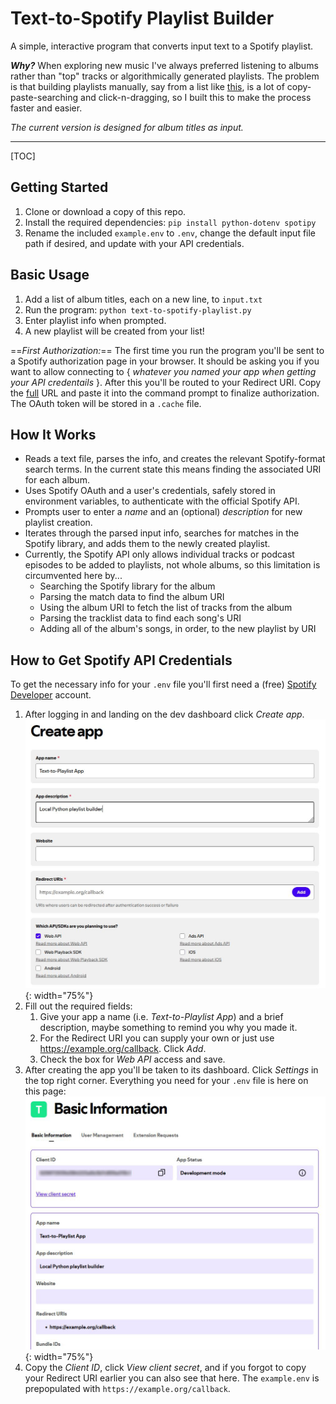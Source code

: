 # Text-to-Spotify Playlist Builder

A simple, interactive program that converts input text to a Spotify playlist.

_**Why?**_ When exploring new music I've always preferred listening to albums rather than "top" tracks or algorithmically generated playlists. The problem is that building playlists manually, say from a list like [this](https://rateyourmusic.com/list/funks/the_wires_100_most_important_records_ever_made/), is a lot of copy-paste-searching and click-n-dragging, so I built this to make the process faster and easier.

_The current version is designed for album titles as input._

---

[TOC]

## Getting Started

1. Clone or download a copy of this repo.
2. Install the required dependencies: `pip install python-dotenv spotipy`
3. Rename the included `example.env` to `.env`, change the default input file path if desired, and update with your API credentials.

## Basic Usage

1. Add a list of album titles, each on a new line, to `input.txt`
2. Run the program: `python text-to-spotify-playlist.py`
3. Enter playlist info when prompted.
4. A new playlist will be created from your list!

==_First Authorization:_== The first time you run the program you'll be sent to a Spotify authorization page in your browser. It should be asking you if you want to allow connecting to { _whatever you named your app when getting your API credentails_ }. After this you'll be routed to your Redirect URI. Copy the <u>full</u> URL and paste it into the command prompt to finalize authorization. The OAuth token will be stored in a `.cache` file.

## How It Works

- Reads a text file, parses the info, and creates the relevant Spotify-format search terms. In the current state this means finding the associated URI for each album.
- Uses Spotify OAuth and a user's credentials, safely stored in environment variables, to authenticate with the official Spotify API.
- Prompts user to enter a _name_ and an (optional) _description_ for new playlist creation.
- Iterates through the parsed input info, searches for matches in the Spotify library, and adds them to the newly created playlist.
- Currently, the Spotify API only allows individual tracks or podcast episodes to be added to playlists, not whole albums, so this limitation is circumvented here by...
  - Searching the Spotify library for the album
  - Parsing the match data to find the album URI
  - Using the album URI to fetch the list of tracks from the album
  - Parsing the tracklist data to find each song's URI
  - Adding all of the album's songs, in order, to the new playlist by URI

## How to Get Spotify API Credentials

To get the necessary info for your `.env` file you'll first need a (free) [Spotify Developer](https://developer.spotify.com/) account.

1. After logging in and landing on the dev dashboard click _Create app_.
   ![Screenshot of the Create app screen from the Spotify Developer website](imgs/createapp.JPG){: width="75%"}
2. Fill out the required fields:
   1. Give your app a name (i.e. _Text-to-Playlist App_) and a brief description, maybe something to remind you why you made it.
   2. For the Redirect URI you can supply your own or just use https://example.org/callback. Click _Add_.
   3. Check the box for _Web API_ access and save.
3. After creating the app you'll be taken to its dashboard. Click _Settings_ in the top right corner. Everything you need for your `.env` file is here on this page:
   ![alt text](imgs/appsettings.JPG){: width="75%"}
4. Copy the _Client ID_, click _View client secret_, and if you forgot to copy your Redirect URI earlier you can also see that here. The `example.env` is prepopulated with `https://example.org/callback`.
